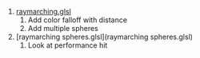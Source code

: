 1. [raymarching.glsl](raymarching.glsl)
	1. Add color falloff with distance
	1. Add multiple spheres
1. [raymarching spheres.glsl](raymarching spheres.glsl)
	1. Look at performance hit
	

